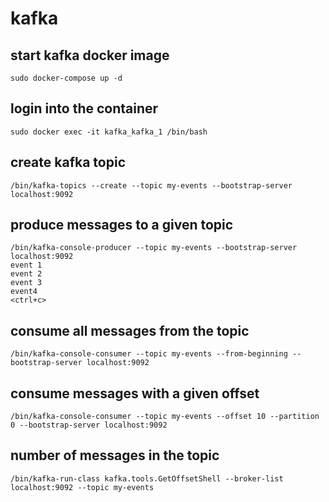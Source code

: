 # kafka

## start kafka docker image
```
sudo docker-compose up -d
```

## login into the container
```
sudo docker exec -it kafka_kafka_1 /bin/bash
```

## create kafka topic 
```
/bin/kafka-topics --create --topic my-events --bootstrap-server localhost:9092
```

## produce messages to a given topic
```
/bin/kafka-console-producer --topic my-events --bootstrap-server localhost:9092
event 1  
event 2  
event 3  
event4
<ctrl+c>
```

## consume all messages from the topic
```
/bin/kafka-console-consumer --topic my-events --from-beginning --bootstrap-server localhost:9092
```

## consume messages with a given offset
```
/bin/kafka-console-consumer --topic my-events --offset 10 --partition 0 --bootstrap-server localhost:9092
```

## number of messages in the topic
```
/bin/kafka-run-class kafka.tools.GetOffsetShell --broker-list localhost:9092 --topic my-events
```
